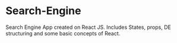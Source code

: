 # Search-Engine
Search Engine App created on React JS. Includes States, props, DE structuring and some basic concepts of React.
